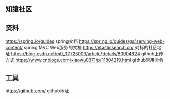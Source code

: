 ## 知猿社区

## 资料
https://spring.io/guides spring文档
https://spring.io/guides/gs/serving-web-content/ spring MVC Web服务的文档
https://elasticsearch.cn/ 对标的社区地址
https://blog.csdn.net/m0_37725003/article/details/80904824 github上传方式
https://www.cnblogs.com/xiaowu0371/p/11804219.html github常用命令

## 工具
https://github.com/ github地址